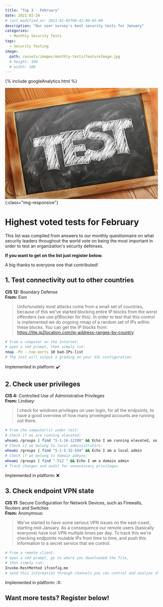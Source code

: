 ```yaml
---
title: "Top 3 - February"
date: 2021-02-28
# last_modified_at: 2021-01-05T09:42:00-05:00
description: "Our user survey's best security tests for January"
categories:
  - Monthly Security Tests
tags:
  - Security Testing
image:
  path: /assets/images/monthly-tests/featureImage.jpg
  # height: 100
  # width: 100
---
```

<!-- Google analytics -->
{% include googleAnalytics.html %}
<!-- leadfeeder analytics -->
<!-- {% include leadfeederAnalytics.html %} -->

![feature image](/assets/images/monthly-tests/featureImage.jpg){:class="img-responsive"}

# Highest voted tests for February
This list was compiled from answers to our monthly questionnaire on what security leaders throughout the world vote on being the most important in order to test an organization's security defenses. 

**If you want to get on the list just register below.**

A big thanks to everyone one that contributed! 

## 1. Test connectivity out to other countries
**CIS 12:** Boundary Defense  
**From:** Eion  
>Unfortunately most attacks come from a small set of countries, because of this we've started blocking entire IP blocks from the worst offenders (we use pfBlocker for this). In order to test that this control is implemented we do ongoing nmap of a random set of IPs within these blocks. You can get the IP blocks from: https://lite.ip2location.com/ip-address-ranges-by-country

```bash
# From a computer on the Internet:
# open a cmd prompt, then simply run:
nmap -Pn --top-ports 10 bad-IPs-list
# The test will output a grading on your SSL configuration.
```
Implemented in platform: :heavy_check_mark:

## 2. Check user privileges
**CIS 4:** Controlled Use of Administrative Privileges  
**From:** Lindsey:  
>I check for windows privileges on user login, for all the endpoints, to have a good overview of how many priveleged accounts are running out there.

```bash
# From the computer(s) under test:
# Check if we are running elevated:
whoami /groups | find "S-1-16-12288" && Echo I am running elevated, so I must be an admin
# Check if we belong to local administrators:
whoami /groups | find "S-1-5-32-544" && Echo I am a local admin
# Check if we belong to domain admins:
whoami /groups | find "-512 " && Echo I am a domain admin
# Track changes and audit for unnecessary privileges.
```
Implemented in platform: :x:

## 3. Check endpoint VPN state
**CIS 11:** Secure Configuration for Network Devices, such as Firewalls, Routers and Switches  
**From:** Anonymous:  
>We've started to have some serious VPN issues on the east-coast, starting mid-January. As a consequence our remote users (basically everyone) have lost VPN multiple times per day. To track this we're checking endpoints routable IPs from time to time, and push this information to a secret service that we control.

```bash
# From a remote client:
# open a cmd prompt, go to where you downloaded the file, 
# then simply run:
Invoke-RestMethod ifconfig.me
# send this information through channels you can control and analyze the data. 
```
Implemented in platform: :X:

## Want more tests? Register below!  

<script charset="utf-8" type="text/javascript" src="//js.hsforms.net/forms/shell.js"></script>
<script>
  hbspt.forms.create({
	portalId: "8898112",
	formId: "2b1cfdb3-6618-4dd8-86e4-4786274c0d38"
});
</script>



[create account]: #want-more-tests-register-below